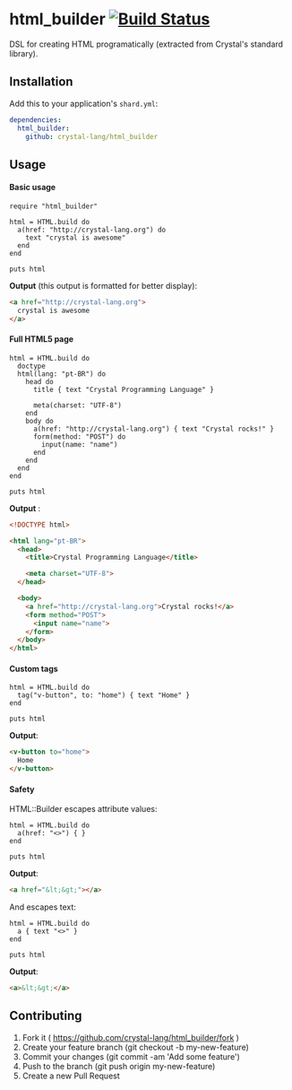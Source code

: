 # html_builder [![Build Status](https://travis-ci.org/crystal-lang/html_builder.svg)](https://travis-ci.org/crystal-lang/html_builder)

DSL for creating HTML programatically (extracted from Crystal's standard library).

## Installation

Add this to your application's `shard.yml`:

```yaml
dependencies:
  html_builder:
    github: crystal-lang/html_builder
```


## Usage

#### Basic usage
```crystal
require "html_builder"

html = HTML.build do
  a(href: "http://crystal-lang.org") do
    text "crystal is awesome"
  end
end

puts html
```

**Output** (this output is formatted for better display):
```html
<a href="http://crystal-lang.org">
  crystal is awesome
</a>
```


#### Full HTML5 page
```crystal
html = HTML.build do
  doctype
  html(lang: "pt-BR") do
    head do
      title { text "Crystal Programming Language" }

      meta(charset: "UTF-8")
    end
    body do
      a(href: "http://crystal-lang.org") { text "Crystal rocks!" }
      form(method: "POST") do
        input(name: "name")
      end
    end
  end
end

puts html
```

**Output** :
```html
<!DOCTYPE html>

<html lang="pt-BR">
  <head>
    <title>Crystal Programming Language</title>

    <meta charset="UTF-8">
  </head>

  <body>
    <a href="http://crystal-lang.org">Crystal rocks!</a>
    <form method="POST">
      <input name="name">
    </form>
  </body>
</html>
```

#### Custom tags

```crystal
html = HTML.build do
  tag("v-button", to: "home") { text "Home" }
end

puts html
```

**Output**:
```html
<v-button to="home">
  Home
</v-button>
```

#### Safety

HTML::Builder escapes attribute values:
```crystal
html = HTML.build do
  a(href: "<>") { }
end

puts html
```

**Output**:
```html
<a href="&lt;&gt;"></a>
```

And escapes text:
```crystal
html = HTML.build do
  a { text "<>" }
end

puts html
```

**Output**:
```html
<a>&lt;&gt;</a>
```
## Contributing

1. Fork it ( https://github.com/crystal-lang/html_builder/fork )
2. Create your feature branch (git checkout -b my-new-feature)
3. Commit your changes (git commit -am 'Add some feature')
4. Push to the branch (git push origin my-new-feature)
5. Create a new Pull Request
